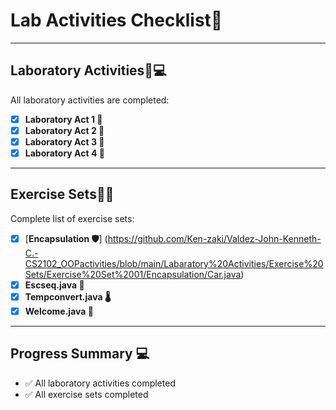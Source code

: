# Lab Activities Checklist🎇

---

## Laboratory Activities📖💻
All laboratory activities are completed:

- [x] **Laboratory Act 1 🌟**  
- [x] **Laboratory Act 2 🌟**  
- [x] **Laboratory Act 3 🌟**  
- [x] **Laboratory Act 4 🌟**  

---

## Exercise Sets🎯📂
Complete list of exercise sets:

- [x] [**Encapsulation 🛡️**] (https://github.com/Ken-zaki/Valdez-John-Kenneth-C.-CS2102_OOPactivities/blob/main/Labaratory%20Activities/Exercise%20Sets/Exercise%20Set%2001/Encapsulation/Car.java)  
- [x] **Escseq.java 📝**  
- [x] **Tempconvert.java 🌡️**  
- [x] **Welcome.java 👋**

---

## Progress Summary 💻
- ✅ All laboratory activities completed
- ✅ All exercise sets completed 
